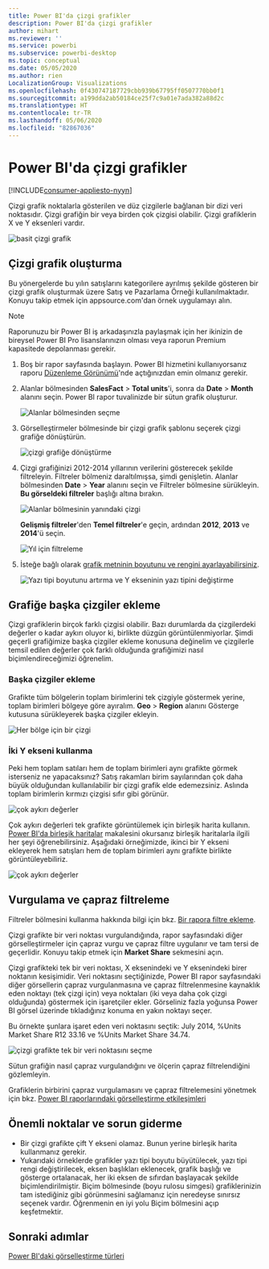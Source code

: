 ```yaml
---
title: Power BI'da çizgi grafikler
description: Power BI'da çizgi grafikler
author: mihart
ms.reviewer: ''
ms.service: powerbi
ms.subservice: powerbi-desktop
ms.topic: conceptual
ms.date: 05/05/2020
ms.author: rien
LocalizationGroup: Visualizations
ms.openlocfilehash: 0f430747187729cbb939b67795ff0507770bb0f1
ms.sourcegitcommit: a199dda2ab50184ce25f7c9a01e7ada382a88d2c
ms.translationtype: HT
ms.contentlocale: tr-TR
ms.lasthandoff: 05/06/2020
ms.locfileid: "82867036"
---
```

# <a name="line-charts-in-power-bi"></a>Power BI'da çizgi grafikler

[!INCLUDE[consumer-appliesto-nyyn](../includes/consumer-appliesto-nyyn.md)]

Çizgi grafik noktalarla gösterilen ve düz çizgilerle bağlanan bir dizi veri noktasıdır. Çizgi grafiğin bir veya birden çok çizgisi olabilir. Çizgi grafiklerin X ve Y eksenleri vardır. 

![basit çizgi grafik](media/power-bi-line-charts/power-bi-line.png)



## <a name="create-a-line-chart"></a>Çizgi grafik oluşturma
Bu yönergelerde bu yılın satışlarını kategorilere ayrılmış şekilde gösteren bir çizgi grafik oluşturmak üzere Satış ve Pazarlama Örneği kullanılmaktadır. Konuyu takip etmek için appsource.com'dan örnek uygulamayı alın.

> [!NOTE]
> Raporunuzu bir Power BI iş arkadaşınızla paylaşmak için her ikinizin de bireysel Power BI Pro lisanslarınızın olması veya raporun Premium kapasitede depolanması gerekir.

1. Boş bir rapor sayfasında başlayın. Power BI hizmetini kullanıyorsanız raporu [Düzenleme Görünümü](../service-interact-with-a-report-in-editing-view.md)'nde açtığınızdan emin olmanız gerekir.

2. Alanlar bölmesinden **SalesFact** \> **Total units**'i, sonra da **Date** > **Month** alanını seçin.  Power BI rapor tuvalinizde bir sütun grafik oluşturur.

    ![Alanlar bölmesinden seçme](media/power-bi-line-charts/power-bi-step1.png)

4. Görselleştirmeler bölmesinde bir çizgi grafik şablonu seçerek çizgi grafiğe dönüştürün. 

    ![çizgi grafiğe dönüştürme](media/power-bi-line-charts/power-bi-convert-to-line.png)
   

4. Çizgi grafiğinizi 2012-2014 yıllarının verilerini gösterecek şekilde filtreleyin. Filtreler bölmeniz daraltılmışsa, şimdi genişletin. Alanlar bölmesinden **Date** \> **Year** alanını seçin ve Filtreler bölmesine sürükleyin. **Bu görseldeki filtreler** başlığı altına bırakın. 
     
    ![Alanlar bölmesinin yanındaki çizgi](media/power-bi-line-charts/power-bi-year-filter.png)

    **Gelişmiş filtreler**'den **Temel filtreler**'e geçin, ardından **2012**, **2013** ve **2014**'ü seçin.

    ![Yıl için filtreleme](media/power-bi-line-charts/power-bi-filter-year.png)

6. İsteğe bağlı olarak [grafik metninin boyutunu ve rengini ayarlayabilirsiniz](power-bi-visualization-customize-title-background-and-legend.md). 

    ![Yazı tipi boyutunu artırma ve Y ekseninin yazı tipini değiştirme](media/power-bi-line-charts/power-bi-line-3years.png)

## <a name="add-additional-lines-to-the-chart"></a>Grafiğe başka çizgiler ekleme
Çizgi grafiklerin birçok farklı çizgisi olabilir. Bazı durumlarda da çizgilerdeki değerler o kadar aykırı oluyor ki, birlikte düzgün görüntülenmiyorlar. Şimdi geçerli grafiğimize başka çizgiler ekleme konusuna değinelim ve çizgilerle temsil edilen değerler çok farklı olduğunda grafiğimizi nasıl biçimlendireceğimizi öğrenelim. 

### <a name="add-additional-lines"></a>Başka çizgiler ekleme
Grafikte tüm bölgelerin toplam birimlerini tek çizgiyle göstermek yerine, toplam birimleri bölgeye göre ayıralım. **Geo** > **Region** alanını Gösterge kutusuna sürükleyerek başka çizgiler ekleyin.

   ![Her bölge için bir çizgi](media/power-bi-line-charts/power-bi-line-regions.png)


### <a name="use-two-y-axes"></a>İki Y ekseni kullanma
Peki hem toplam satıları hem de toplam birimleri aynı grafikte görmek isterseniz ne yapacaksınız? Satış rakamları birim sayılarından çok daha büyük olduğundan kullanılabilir bir çizgi grafik elde edemezsiniz. Aslında toplam birimlerin kırmızı çizgisi sıfır gibi görünür.

   ![çok aykırı değerler](media/power-bi-line-charts/power-bi-diverging.png)

Çok aykırı değerleri tek grafikte görüntülemek için birleşik harita kullanın. [Power BI'da birleşik haritalar](power-bi-visualization-combo-chart.md) makalesini okursanız birleşik haritalarla ilgili her şeyi öğrenebilirsiniz. Aşağıdaki örneğimizde, ikinci bir Y ekseni ekleyerek hem satışları hem de toplam birimleri aynı grafikte birlikte görüntüleyebiliriz. 

   ![çok aykırı değerler](media/power-bi-line-charts/power-bi-dual-axes.png)

## <a name="highlighting-and-cross-filtering"></a>Vurgulama ve çapraz filtreleme
Filtreler bölmesini kullanma hakkında bilgi için bkz. [Bir rapora filtre ekleme](../power-bi-report-add-filter.md).

Çizgi grafikte bir veri noktası vurgulandığında, rapor sayfasındaki diğer görselleştirmeler için çapraz vurgu ve çapraz filtre uygulanır ve tam tersi de geçerlidir. Konuyu takip etmek için **Market Share** sekmesini açın.  

Çizgi grafikteki tek bir veri noktası, X eksenindeki ve Y eksenindeki birer noktanın kesişimidir. Veri noktasını seçtiğinizde, Power BI rapor sayfasındaki diğer görsellerin çapraz vurgulanmasına ve çapraz filtrelenmesine kaynaklık eden noktayı (tek çizgi için) veya noktaları (iki veya daha çok çizgi olduğunda) göstermek için işaretçiler ekler. Görseliniz fazla yoğunsa Power BI görsel üzerinde tıkladığınız konuma en yakın noktayı seçer.

Bu örnekte şunlara işaret eden veri noktasını seçtik: July 2014, %Units Market Share R12 33.16 ve %Units Market Share 34.74.

![çizgi grafikte tek bir veri noktasını seçme](media/power-bi-line-charts/power-bi-single-select.png)

Sütun grafiğin nasıl çapraz vurgulandığını ve ölçerin çapraz filtrelendiğini gözlemleyin.

Grafiklerin birbirini çapraz vurgulamasını ve çapraz filtrelemesini yönetmek için bkz. [Power BI raporlarındaki görselleştirme etkileşimleri](../service-reports-visual-interactions.md)

## <a name="considerations-and-troubleshooting"></a>Önemli noktalar ve sorun giderme
* Bir çizgi grafikte çift Y ekseni olamaz.  Bunun yerine birleşik harita kullanmanız gerekir.
* Yukarıdaki örneklerde grafikler yazı tipi boyutu büyütülecek, yazı tipi rengi değiştirilecek, eksen başlıkları eklenecek, grafik başlığı ve gösterge ortalanacak, her iki eksen de sıfırdan başlayacak şekilde biçimlendirilmiştir. Biçim bölmesinde (boyu rulosu simgesi) grafiklerinizin tam istediğiniz gibi görünmesini sağlamanız için neredeyse sınırsız seçenek vardır. Öğrenmenin en iyi yolu Biçim bölmesini açıp keşfetmektir.

## <a name="next-steps"></a>Sonraki adımlar

[Power BI'daki görselleştirme türleri](power-bi-visualization-types-for-reports-and-q-and-a.md)


